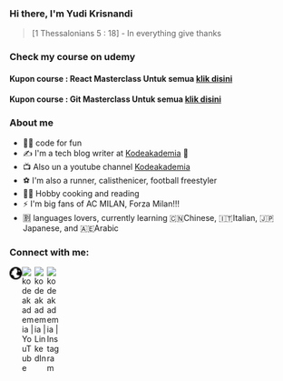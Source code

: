 ### Hi there, I'm Yudi Krisnandi
> [1 Thessalonians 5 : 18] - In everything give thanks

### Check my course on udemy

#### Kupon course : React Masterclass Untuk semua [klik disini][react]

#### Kupon course : Git Masterclass Untuk semua [klik disini][git]

### About me
- 👨‍💻 code for fun
- ✍️ I'm a tech blog writer at [Kodeakademia][website] 👋
- 📺 Also un a youtube channel [Kodeakademia][Youtube]
- ⚽ I'm also a runner, calisthenicer, football freestyler
- 🧑‍🍳 Hobby cooking and reading
- ⚡ I'm big fans of AC MILAN, Forza Milan!!!
- 🈹 languages lovers, currently learning 🇨🇳Chinese, 🇮🇹Italian, 🇯🇵Japanese, and 🇦🇪Arabic

### Connect with me:
[<img align="left" alt=" https://medium.com/codeacademia " width="22px" src="https://raw.githubusercontent.com/iconic/open-iconic/master/svg/globe.svg" />][website]
[<img align="left" alt="kodeakademia | YouTube" width="22px" src="https://cdn.jsdelivr.net/npm/simple-icons@v3/icons/youtube.svg" />][youtube]
[<img align="left" alt="kodeakademia | LinkedIn" width="22px" src="https://cdn.jsdelivr.net/npm/simple-icons@v3/icons/linkedin.svg" />][linkedin]
[<img align="left" alt="kodeakademia | Instagram" width="22px" src="https://cdn.jsdelivr.net/npm/simple-icons@v3/icons/instagram.svg" />][instagram]


[website]: https://medium.com/codeacademia 
[youtube]: https://www.youtube.com/channel/UCFrn9K9POdgVCutBs0hkqMQ
[instagram]: https://www.instagram.com/yudi_kaka/
[linkedin]: https://www.linkedin.com/in/yudikrisnandi22/
[react]: https://www.udemy.com/course/react-master-class-untuk-semua/?couponCode=5ACA8BCE0BFEF84D04FC
[git]: https://www.udemy.com/course/git-masterclass-untuk-semua/?couponCode=ED76D89602FEAAEE7DBA
